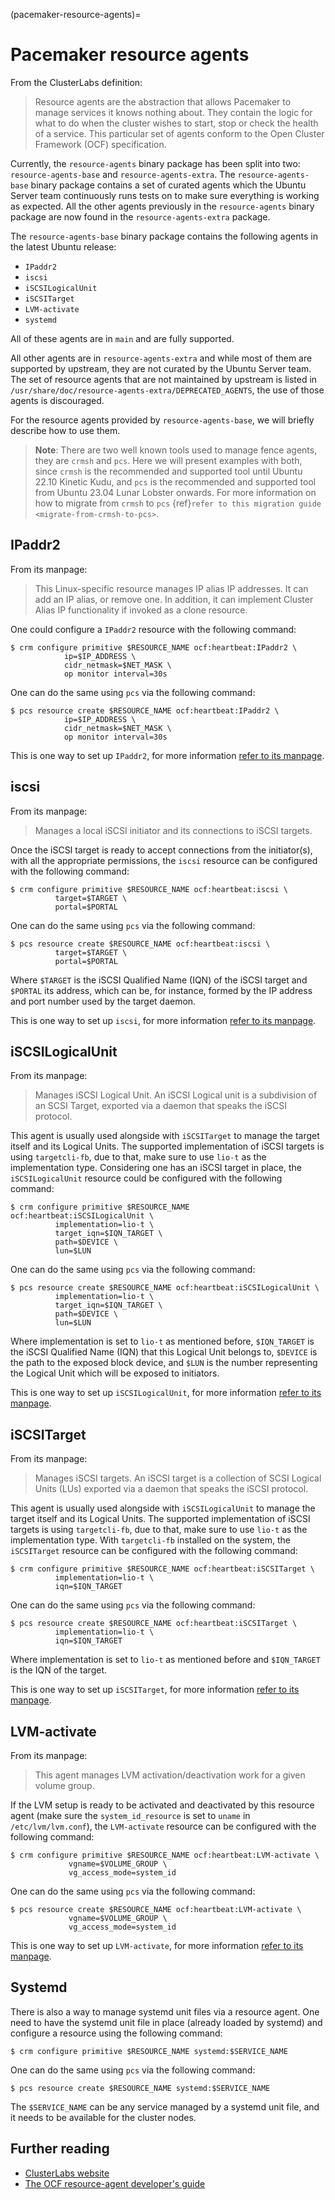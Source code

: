 (pacemaker-resource-agents)=
# Pacemaker resource agents


From the ClusterLabs definition:

> Resource agents are the abstraction that allows Pacemaker to manage services it knows nothing about. They contain the logic for what to do when the cluster wishes to start, stop or check the health of a service. This particular set of agents conform to the Open Cluster Framework (OCF) specification.

Currently, the `resource-agents` binary package has been split into two: `resource-agents-base` and `resource-agents-extra`. The `resource-agents-base` binary package contains a set of curated agents which the Ubuntu Server team continuously runs tests on to make sure everything is working as expected. All the other agents previously in the `resource-agents` binary package are now found in the `resource-agents-extra` package.

The `resource-agents-base` binary package contains the following agents in the latest Ubuntu release:

* `IPaddr2`
* `iscsi`
* `iSCSILogicalUnit`
* `iSCSITarget`
* `LVM-activate`
* `systemd`

All of these agents are in `main` and are fully supported.

All other agents are in `resource-agents-extra` and while most of them are supported by upstream, they are not curated by the Ubuntu Server team. The set of resource agents that are not maintained by upstream is listed in `/usr/share/doc/resource-agents-extra/DEPRECATED_AGENTS`, the use of those agents is discouraged.

For the resource agents provided by `resource-agents-base`, we will briefly describe how to use them.

> **Note**:
> There are two well known tools used to manage fence agents, they are `crmsh` and `pcs`. Here we will present examples with both, since `crmsh` is the recommended and supported tool until Ubuntu 22.10 Kinetic Kudu, and `pcs` is the recommended and supported tool from Ubuntu 23.04 Lunar Lobster onwards. For more information on how to migrate from `crmsh` to `pcs` {ref}`refer to this migration guide <migrate-from-crmsh-to-pcs>`.

## IPaddr2

From its manpage:

> This Linux-specific resource manages IP alias IP addresses. It can add an IP alias, or remove one. In addition, it can implement Cluster Alias IP functionality if invoked as a clone resource.

One could configure a `IPaddr2` resource with the following command:

```
$ crm configure primitive $RESOURCE_NAME ocf:heartbeat:IPaddr2 \
            ip=$IP_ADDRESS \
            cidr_netmask=$NET_MASK \
            op monitor interval=30s
```

One can do the same using `pcs` via the following command:

```
$ pcs resource create $RESOURCE_NAME ocf:heartbeat:IPaddr2 \
            ip=$IP_ADDRESS \
            cidr_netmask=$NET_MASK \
            op monitor interval=30s
```

This is one way to set up `IPaddr2`, for more information [refer to its manpage](https://manpages.ubuntu.com/manpages/man7/ocf_heartbeat_IPaddr2.7.html).

## iscsi

From its manpage:

> Manages a local iSCSI initiator and its connections to iSCSI targets.

Once the iSCSI target is ready to accept connections from the initiator(s), with all the appropriate permissions, the `iscsi` resource can be configured with the following command:

```
$ crm configure primitive $RESOURCE_NAME ocf:heartbeat:iscsi \
          target=$TARGET \
          portal=$PORTAL
```

One can do the same using `pcs` via the following command:

```
$ pcs resource create $RESOURCE_NAME ocf:heartbeat:iscsi \
          target=$TARGET \
          portal=$PORTAL
```

Where `$TARGET` is the iSCSI Qualified Name (IQN) of the iSCSI target and `$PORTAL` its address, which can be, for instance, formed by the IP address and port number used by the target daemon.

This is one way to set up `iscsi`, for more information [refer to its manpage](https://manpages.ubuntu.com/manpages/en/man7/ocf_heartbeat_iscsi.7.html).

## iSCSILogicalUnit

From its manpage:

> Manages iSCSI Logical Unit. An iSCSI Logical unit is a subdivision of an SCSI Target, exported via a daemon that speaks the iSCSI protocol.

This agent is usually used alongside with `iSCSITarget` to manage the target itself and its Logical Units. The supported implementation of iSCSI targets is using `targetcli-fb`, due to that, make sure to use `lio-t` as the implementation type. Considering one has an iSCSI target in place, the `iSCSILogicalUnit` resource could be configured with the following command:

```
$ crm configure primitive $RESOURCE_NAME ocf:heartbeat:iSCSILogicalUnit \
          implementation=lio-t \
          target_iqn=$IQN_TARGET \
          path=$DEVICE \
          lun=$LUN
```

One can do the same using `pcs` via the following command:

```
$ pcs resource create $RESOURCE_NAME ocf:heartbeat:iSCSILogicalUnit \
          implementation=lio-t \
          target_iqn=$IQN_TARGET \
          path=$DEVICE \
          lun=$LUN
```

Where implementation is set to `lio-t` as mentioned before, `$IQN_TARGET` is the iSCSI Qualified Name (IQN) that this Logical Unit belongs to, `$DEVICE` is the path to the exposed block device, and `$LUN` is the number representing the Logical Unit which will be exposed to initiators.

This is one way to set up `iSCSILogicalUnit`, for more information [refer to its manpage](https://manpages.ubuntu.com/manpages/man7/ocf_heartbeat_iSCSILogicalUnit.7.html).

## iSCSITarget

From its manpage:

> Manages iSCSI targets. An iSCSI target is a collection of SCSI Logical Units (LUs) exported via a daemon that speaks the iSCSI protocol.

This agent is usually used alongside with `iSCSILogicalUnit` to manage the target itself and its Logical Units. The supported implementation of iSCSI targets is using `targetcli-fb`, due to that, make sure to use `lio-t` as the implementation type. With `targetcli-fb` installed on the system, the `iSCSITarget` resource can be configured with the following command:

```
$ crm configure primitive $RESOURCE_NAME ocf:heartbeat:iSCSITarget \
          implementation=lio-t \
          iqn=$IQN_TARGET
```

One can do the same using `pcs` via the following command:

```
$ pcs resource create $RESOURCE_NAME ocf:heartbeat:iSCSITarget \
          implementation=lio-t \
          iqn=$IQN_TARGET
```

Where implementation is set to `lio-t` as mentioned before and `$IQN_TARGET` is the IQN of the target.

This is one way to set up `iSCSITarget`, for more information [refer to its manpage](https://manpages.ubuntu.com/manpages/man7/ocf_heartbeat_iSCSITarget.7.html).

## LVM-activate

From its manpage:

> This agent manages LVM activation/deactivation work for a given volume group.

If the LVM setup is ready to be activated and deactivated by this resource agent (make sure the `system_id_resource` is set to `uname` in `/etc/lvm/lvm.conf`), the `LVM-activate` resource can be configured with the following command:

```shell
$ crm configure primitive $RESOURCE_NAME ocf:heartbeat:LVM-activate \
             vgname=$VOLUME_GROUP \
             vg_access_mode=system_id
```

One can do the same using `pcs` via the following command:

```
$ pcs resource create $RESOURCE_NAME ocf:heartbeat:LVM-activate \
             vgname=$VOLUME_GROUP \
             vg_access_mode=system_id
```

This is one way to set up `LVM-activate`, for more information [refer to its manpage](https://manpages.ubuntu.com/manpages/en/man7/ocf_heartbeat_LVM-activate.7.html).

## Systemd

There is also a way to manage systemd unit files via a resource agent. One need to have the systemd unit file in place (already loaded by systemd) and configure a resource using the following command:

```
$ crm configure primitive $RESOURCE_NAME systemd:$SERVICE_NAME
```

One can do the same using `pcs` via the following command:

```
$ pcs resource create $RESOURCE_NAME systemd:$SERVICE_NAME
```

The `$SERVICE_NAME` can be any service managed by a systemd unit file, and it needs to be available for the cluster nodes.

## Further reading

* [ClusterLabs website](http://www.clusterlabs.org/)
* [The OCF resource-agent developer's guide](https://github.com/ClusterLabs/resource-agents/blob/master/doc/dev-guides/ra-dev-guide.asc)
